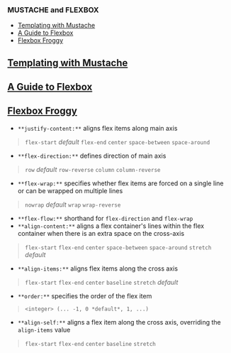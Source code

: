 ### MUSTACHE and FLEXBOX
- [Templating with Mustache](https://medium.com/@1sherlynn/javascript-templating-language-and-engine-mustache-js-with-node-and-express-f4c2530e73b2)
- [A Guide to Flexbox](https://css-tricks.com/snippets/css/a-guide-to-flexbox/)
- [Flexbox Froggy](https://flexboxfroggy.com/)

## [Templating with Mustache](https://medium.com/@1sherlynn/javascript-templating-language-and-engine-mustache-js-with-node-and-express-f4c2530e73b2)

## [A Guide to Flexbox](https://css-tricks.com/snippets/css/a-guide-to-flexbox/)

## [Flexbox Froggy](https://flexboxfroggy.com/)
- `**justify-content:**` aligns flex items along main axis
> `flex-start` *default* `flex-end` `center` `space-between` `space-around`
- `**flex-direction:**` defines direction of main axis
> `row` *default* `row-reverse` `column` `column-reverse`
- `**flex-wrap:**` specifies whether flex items are forced on a single line or can be wrapped on multiple lines
> `nowrap` *default* `wrap` `wrap-reverse`
- `**flex-flow:**` shorthand for `flex-direction` and `flex-wrap`
- `**align-content:**` aligns a flex container's lines within the flex container when there is an extra space on the cross-axis
> `flex-start` `flex-end` `center` `space-between` `space-around` `stretch` *default*
- `**align-items:**` aligns flex items along the cross axis
> `flex-start` `flex-end` `center` `baseline` `stretch` *default*
- `**order:**` specifies the order of the flex item
> `<integer> (... -1, 0 *default*, 1, ...)`
- `**align-self:**` aligns a flex item along the cross axis, overriding the `align-items` value
>  `flex-start` `flex-end` `center` `baseline` `stretch`